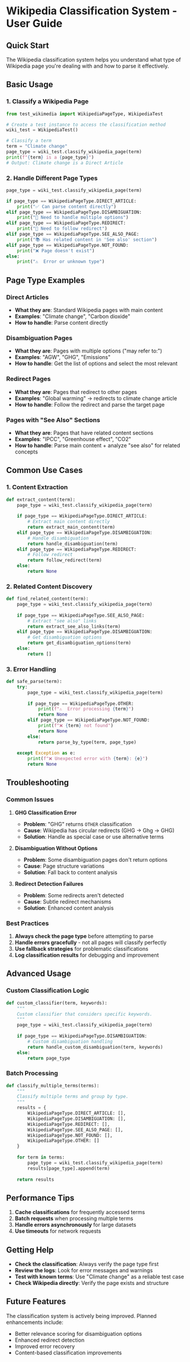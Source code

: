 # Wikipedia Classification System - User Guide

## Quick Start

The Wikipedia classification system helps you understand what type of Wikipedia page you're dealing with and how to parse it effectively.

## Basic Usage

### 1. Classify a Wikipedia Page

```python
from test_wikimedia import WikipediaPageType, WikipediaTest

# Create a test instance to access the classification method
wiki_test = WikipediaTest()

# Classify a term
term = "Climate change"
page_type = wiki_test.classify_wikipedia_page(term)
print(f"{term} is a {page_type}")
# Output: Climate change is a Direct Article
```

### 2. Handle Different Page Types

```python
page_type = wiki_test.classify_wikipedia_page(term)

if page_type == WikipediaPageType.DIRECT_ARTICLE:
    print("✅ Can parse content directly")
elif page_type == WikipediaPageType.DISAMBIGUATION:
    print("🔀 Need to handle multiple options")
elif page_type == WikipediaPageType.REDIRECT:
    print("🔄 Need to follow redirect")
elif page_type == WikipediaPageType.SEE_ALSO_PAGE:
    print("📚 Has related content in 'See also' section")
elif page_type == WikipediaPageType.NOT_FOUND:
    print("❌ Page doesn't exist")
else:
    print("⚠️  Error or unknown type")
```

## Page Type Examples

### Direct Articles
- **What they are**: Standard Wikipedia pages with main content
- **Examples**: "Climate change", "Carbon dioxide"
- **How to handle**: Parse content directly

### Disambiguation Pages
- **What they are**: Pages with multiple options ("may refer to:")
- **Examples**: "AGW", "GHG", "Emissions"
- **How to handle**: Get the list of options and select the most relevant

### Redirect Pages
- **What they are**: Pages that redirect to other pages
- **Examples**: "Global warming" → redirects to climate change article
- **How to handle**: Follow the redirect and parse the target page

### Pages with "See Also" Sections
- **What they are**: Pages that have related content sections
- **Examples**: "IPCC", "Greenhouse effect", "CO2"
- **How to handle**: Parse main content + analyze "see also" for related concepts

## Common Use Cases

### 1. Content Extraction

```python
def extract_content(term):
    page_type = wiki_test.classify_wikipedia_page(term)
    
    if page_type == WikipediaPageType.DIRECT_ARTICLE:
        # Extract main content directly
        return extract_main_content(term)
    elif page_type == WikipediaPageType.DISAMBIGUATION:
        # Handle disambiguation
        return handle_disambiguation(term)
    elif page_type == WikipediaPageType.REDIRECT:
        # Follow redirect
        return follow_redirect(term)
    else:
        return None
```

### 2. Related Content Discovery

```python
def find_related_content(term):
    page_type = wiki_test.classify_wikipedia_page(term)
    
    if page_type == WikipediaPageType.SEE_ALSO_PAGE:
        # Extract "see also" links
        return extract_see_also_links(term)
    elif page_type == WikipediaPageType.DISAMBIGUATION:
        # Get disambiguation options
        return get_disambiguation_options(term)
    else:
        return []
```

### 3. Error Handling

```python
def safe_parse(term):
    try:
        page_type = wiki_test.classify_wikipedia_page(term)
        
        if page_type == WikipediaPageType.OTHER:
            print(f"⚠️  Error processing {term}")
            return None
        elif page_type == WikipediaPageType.NOT_FOUND:
            print(f"❌ {term} not found")
            return None
        else:
            return parse_by_type(term, page_type)
            
    except Exception as e:
        print(f"❌ Unexpected error with {term}: {e}")
        return None
```

## Troubleshooting

### Common Issues

1. **GHG Classification Error**
   - **Problem**: "GHG" returns `OTHER` classification
   - **Cause**: Wikipedia has circular redirects (GHG → Ghg → GHG)
   - **Solution**: Handle as special case or use alternative terms

2. **Disambiguation Without Options**
   - **Problem**: Some disambiguation pages don't return options
   - **Cause**: Page structure variations
   - **Solution**: Fall back to content analysis

3. **Redirect Detection Failures**
   - **Problem**: Some redirects aren't detected
   - **Cause**: Subtle redirect mechanisms
   - **Solution**: Enhanced content analysis

### Best Practices

1. **Always check the page type** before attempting to parse
2. **Handle errors gracefully** - not all pages will classify perfectly
3. **Use fallback strategies** for problematic classifications
4. **Log classification results** for debugging and improvement

## Advanced Usage

### Custom Classification Logic

```python
def custom_classifier(term, keywords):
    """
    Custom classifier that considers specific keywords.
    """
    page_type = wiki_test.classify_wikipedia_page(term)
    
    if page_type == WikipediaPageType.DISAMBIGUATION:
        # Custom disambiguation handling
        return handle_custom_disambiguation(term, keywords)
    else:
        return page_type
```

### Batch Processing

```python
def classify_multiple_terms(terms):
    """
    Classify multiple terms and group by type.
    """
    results = {
        WikipediaPageType.DIRECT_ARTICLE: [],
        WikipediaPageType.DISAMBIGUATION: [],
        WikipediaPageType.REDIRECT: [],
        WikipediaPageType.SEE_ALSO_PAGE: [],
        WikipediaPageType.NOT_FOUND: [],
        WikipediaPageType.OTHER: []
    }
    
    for term in terms:
        page_type = wiki_test.classify_wikipedia_page(term)
        results[page_type].append(term)
    
    return results
```

## Performance Tips

1. **Cache classifications** for frequently accessed terms
2. **Batch requests** when processing multiple terms
3. **Handle errors asynchronously** for large datasets
4. **Use timeouts** for network requests

## Getting Help

- **Check the classification**: Always verify the page type first
- **Review the logs**: Look for error messages and warnings
- **Test with known terms**: Use "Climate change" as a reliable test case
- **Check Wikipedia directly**: Verify the page exists and structure

## Future Features

The classification system is actively being improved. Planned enhancements include:
- Better relevance scoring for disambiguation options
- Enhanced redirect detection
- Improved error recovery
- Content-based classification improvements






